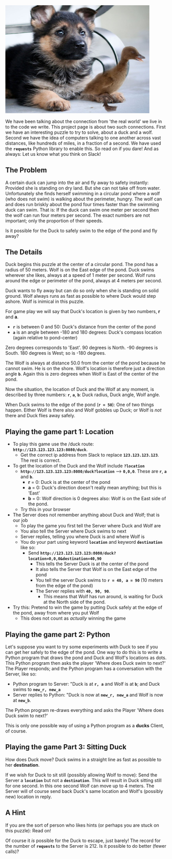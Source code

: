 <img src="https://raw.githubusercontent.com/robfatland/othermathclub/master/images/misc/duck_and_wolf.png" alt="drawing" width="450"/>

We have been talking about the connection from 'the real world' we live in to the code we write. This project page
is about two such connections. First we have an interesting puzzle to try to solve, about a duck and a wolf. Second 
we have the idea of computers talking to one another across vast distances, like hundreds of miles, in a fraction of 
a second. We have used the **`requests`** Python library to enable this. So read on if you dare! And as always: Let us
know what you think on Slack!


## The Problem


A certain duck can jump into the air and fly away to safety instantly: Provided she is standing on dry land.
But she can not take off from water. Unfortunately she finds herself swimming in a circular pond 
where a wolf (who does not swim) is walking about the perimeter, hungry. The wolf can and does 
run briskly about the pond four times faster than the swimming duck can swim. 
That is: If the duck can swim one meter per second then the wolf can run four meters 
per second. The exact numbers are not important; only the proportion of their speeds.


Is it possible for the Duck to safely swim to the edge of the pond and fly away?


## The Details


Duck begins this puzzle at the center of a circular pond. The pond has a radius of 50 meters.
Wolf is on the East edge of the pond. Duck swims wherever she likes, always at a speed of 
1 meter per second. Wolf runs around the edge or perimeter of the pond, always at 4 meters per second.


Duck wants to fly away but can do so only when she is standing on solid ground.
Wolf always runs as fast as possible to
where Duck would step ashore. Wolf is inimical in this puzzle. 


For game play we will say that Duck's location is given by two numbers, **r** and **a**.

- **`r`** is between 0 and 50: Duck's distance from the center of the pond
- **`a`** is an angle between -180 and 180 degrees: Duck's compass location (again relative to pond-center) 


Zero degrees corresponds to 'East'. 90 degrees is North. -90 degrees is South. 180 degrees is West; so is -180 degrees. 


The Wolf is always at distance 50.0 from the center of the pond because he 
cannot swim. He is on the shore.  Wolf's location is therefore just a direction angle **`b`**. 
Again this is zero degrees when Wolf is East of the center of the pond. 


Now the situation, the location of Duck and the Wolf at any moment, 
is described by three numbers: **`r`**, **`a`**, **`b`**: Duck radius, Duck angle, Wolf angle.


When Duck swims to the edge of the pond (**`r = 50`**): One of two things happen. Either Wolf is 
there also and Wolf gobbles up Duck; or Wolf is *not* there and Duck flies away safely.


## Playing the game part 1: Location

- To play this game use the /duck route: **`http://123.123.123.123:8080/duck`**. 
    - Get the correct ip address from Slack to replace **`123.123.123.123`**. The rest is correct.
- To get the location of the Duck and the Wolf include **`?location`**
    - **`http://123.123.123.123:8080/duck?location`** --> **`0,0,0`**. These are **`r`**, **`a`** and **`b`**.
        - **r** =  0: Duck is at the center of the pond
        - **a** =  0: Duck's direction doesn't really mean anything; but this is 'East'
        - **b** =  0: Wolf direction is 0 degrees also: Wolf is on the East side of the pond.
    - Try this in your browser
- The Server does not remember anything about Duck and Wolf; that is our job
    - To play the game you first tell the Server where Duck and Wolf are
    - You also tell the Server where Duck swims to next
    - Server replies, telling you where Duck is and where Wolf is
    - You do your part using keyword **`location`** and keyword **`destination`** like so:
        - Send **`http://123.123.123.123:8080/duck?location=0,0,0&destination=40,90`**
            - This tells the Server Duck is at the center of the pond
            - It also tells the Server that Wolf is on the East edge of the pond
            - You tell the server Duck swims to **`r = 40, a = 90`** (10 meters from the edge of the pond)
            - The Server replies with **`40, 90, 90`**.
                - This means that Wolf has run around, is waiting for Duck at the North side of the pond.
 - Try this: Pretend to win the game by putting Duck safely at the edge of the pond, away from where you put Wolf
     - This does not count as *actually* winning the game


## Playing the game part 2: Python

Let's suppose you want to try some experiments with Duck to see if you can get her safely to the edge of the pond.
One way to do this is to write a Python program that draws the pond and Duck and Wolf's locations as dots. 
This Python program then asks the player 'Where does Duck swim to next?' The Player responds; and the Python
program has a conversation with the Server, like so:


* Python program to Server: "Duck is at **`r, a`** and Wolf is at **`b`**; and Duck swims to **`new_r, new_a`**
* Server replies to Python: "Duck is now at **`new_r, new_a`** and Wolf is now at **`new_b`**. 


The Python program re-draws everything and asks the Player 'Where does Duck swim to next?'


This is only one possible way of using a Python program as a **ducks** Client, of course.



## Playing the game Part 3: Sitting Duck


How does Duck move? Duck swims in a straight line as fast as possible to her **destination**.


If we wish for Duck to sit still (possibly allowing Wolf to move): Send the Server a **`location`** but not a **`destination`**. 
This will result in Duck sitting still for one second. In this one second Wolf can move up to 4 meters. The Server will of 
course send back Duck's same location and Wolf's (possibly new) location in reply.


## A Hint


If you are the sort of person who likes hints (or perhaps you are stuck on this puzzle): Read on!


Of course it *is* possible for the Duck to escape, just barely! The record for the number of **`requests`** to 
the Server is 212. Is it possible to do better (fewer calls)? 
